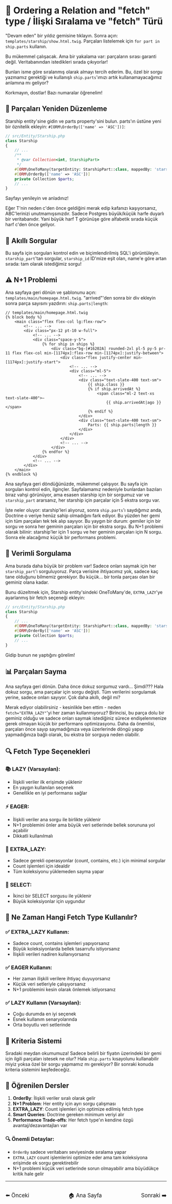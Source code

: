 # 🔄 Ordering a Relation and "fetch" type / İlişki Sıralama ve "fetch" Türü

"Devam eden" bir yıldız gemisine tıklayın. Sonra açın: `templates/starship/show.html.twig`. Parçaları listelemek için `for part in ship.parts` kullanın.

Bu mükemmel çalışacak. Ama bir yakalama var: parçaların sırası garanti değil. Veritabanından istedikleri sırada çıkıyorlar!

Bunları isme göre sıralanmış olarak almayı tercih ederim. Bu, özel bir sorgu yazmamız gerektiği ve kullanışlı `ship.parts`'ımızı artık kullanamayacağımız anlamına mı geliyor?

Korkmayın, dostlar! Bazı numaralar öğrenelim!

## 🔢 Parçaları Yeniden Düzenleme

Starship entity'sine gidin ve parts property'sini bulun. parts'ın üstüne yeni bir öznitelik ekleyin: `#[ORM\OrderBy(['name' => 'ASC'])]`:

```php
// src/Entity/Starship.php
class Starship
{
    // ...
    /**
     * @var Collection<int, StarshipPart>
     */
    #[ORM\OneToMany(targetEntity: StarshipPart::class, mappedBy: 'starship', orphanRemoval: true)]
    #[ORM\OrderBy(['name' => 'ASC'])]
    private Collection $parts;
    // ...
}
```

Sayfayı yenileyin ve anladınız!

Eğer T'nin neden c'den önce geldiğini merak edip kafanızı kaşıyorsanız, ABC'lerinizi unutmamışsınızdır. Sadece Postgres büyük/küçük harfe duyarlı bir veritabanıdır. Yani büyük harf T görünüşe göre alfabetik sırada küçük harf c'den önce geliyor.

## 🧠 Akıllı Sorgular

Bu sayfa için sorguları kontrol edin ve biçimlendirilmiş SQL'i görüntüleyin. `starship_part`'tan sorgular, `starship_id` ID'mize eşit olan, name'e göre artan sırada: tam olarak istediğimiz sorgu!

## ⚠️ N+1 Problemi

Ana sayfaya geri dönün ve şablonunu açın: `templates/main/homepage.html.twig`. "arrived"'den sonra bir div ekleyin sonra parça sayısını yazdırın: `ship.parts|length`:

```twig
// templates/main/homepage.html.twig
{% block body %}
    <main class="flex flex-col lg:flex-row">
        <!-- ... -->
        <div class="px-12 pt-10 w-full">
            <!-- ... -->
            <div class="space-y-5">
                {% for ship in ships %}
                    <div class="bg-[#16202A] rounded-2xl pl-5 py-5 pr-11 flex flex-col min-[1174px]:flex-row min-[1174px]:justify-between">
                        <div class="flex justify-center min-[1174px]:justify-start">
                            <!-- ... -->
                            <div class="ml-5">
                                <!-- ... -->
                                <div class="text-slate-400 text-sm">
                                    {{ ship.class }}
                                    {% if ship.arrivedAt %}
                                        <span class="ml-2 text-xs text-slate-400">—
                                            {{ ship.arrivedAt|ago }}</span>
                                    {% endif %}
                                </div>
                                <div class="text-slate-400 text-sm">
                                    Parts: {{ ship.parts|length }}
                                </div>
                            </div>
                        </div>
                        <!-- ... -->
                    </div>
                {% endfor %}
            </div>
            <!-- ... -->
        </div>
    </main>
{% endblock %}
```

Ana sayfaya geri döndüğünüzde, mükemmel çalışıyor. Bu sayfa için sorguları kontrol edin, ilginçler. Sayfalamamız nedeniyle bunlardan bazıları biraz vahşi görünüyor, ama esasen starship için bir sorgumuz var ve `starship_part` ararsanız, her starship için parçalar için 5 ekstra sorgu var.

İşte neler oluyor: starship'leri alıyoruz, sonra `ship.parts`'ı saydığımız anda, Doctrine o veriye henüz sahip olmadığını fark ediyor. Bu yüzden her gemi için tüm parçaları tek tek alıp sayıyor. Bu yaygın bir durum: gemiler için bir sorgu ve sonra her geminin parçaları için bir ekstra sorgu. Bu N+1 problemi olarak bilinir: starship'ler için 1 sorgu ve her geminin parçaları için N sorgu. Sonra ele alacağımız küçük bir performans problemi.

## 🎯 Verimli Sorgulama

Ama burada daha büyük bir problem var! Sadece onları saymak için her `starship_part`'ı sorguluyoruz. Parça verisine ihtiyacımız yok, sadece kaç tane olduğunu bilmemiz gerekiyor. Bu küçük... bir tonla parçası olan bir geminiz olana kadar.

Bunu düzeltmek için, Starship entity'sindeki OneToMany'de, `EXTRA_LAZY`'ye ayarlanmış bir fetch seçeneği ekleyin:

```php
// src/Entity/Starship.php
class Starship
{
    // ...
    #[ORM\OneToMany(targetEntity: StarshipPart::class, mappedBy: 'starship', fetch: 'EXTRA_LAZY', orphanRemoval: true)]
    #[ORM\OrderBy(['name' => 'ASC'])]
    private Collection $parts;
    // ...
}
```

Gidip bunun ne yaptığını görelim!

## 📊 Parçaları Sayma

Ana sayfaya geri dönün. Daha önce dokuz sorgumuz vardı... Şimdi??? Hala dokuz sorgu, ama parçalar için sorgu değişti. Tüm verilerini sorgulamak yerine, sadece onları sayıyor. Çok daha akıllı, değil mi?

Merak ediyor olabilirsiniz - kesinlikle ben ettim - neden `fetch="EXTRA_LAZY"`'yi her zaman kullanmıyoruz? Birincisi, bu parça dolu bir geminiz olduğu ve sadece onları saymak istediğiniz sürece endişelenmenize gerek olmayan küçük bir performans optimizasyonu. Daha da önemlisi, parçaları önce sayıp saymadığınıza veya üzerlerinde döngü yapıp yapmadığınıza bağlı olarak, bu ekstra bir sorguya neden olabilir.

## 🔍 Fetch Type Seçenekleri

### 📚 **LAZY (Varsayılan):**

-   İlişkili veriler ilk erişimde yüklenir
-   En yaygın kullanılan seçenek
-   Genellikle en iyi performansı sağlar

### ⚡ **EAGER:**

-   İlişkili veriler ana sorgu ile birlikte yüklenir
-   N+1 problemini önler ama büyük veri setlerinde bellek sorununa yol açabilir
-   Dikkatli kullanılmalı

### 🦥 **EXTRA_LAZY:**

-   Sadece gerekli operasyonlar (count, contains, etc.) için minimal sorgular
-   Count işlemleri için idealdir
-   Tüm koleksiyonu yüklemeden sayma yapar

### 📄 **SELECT:**

-   İkinci bir SELECT sorgusu ile yüklenir
-   Büyük koleksiyonlar için uygundur

## 🎯 Ne Zaman Hangi Fetch Type Kullanılır?

### ✅ **EXTRA_LAZY Kullanın:**

-   Sadece count, contains işlemleri yapıyorsanız
-   Büyük koleksiyonlarda bellek tasarrufu istiyorsanız
-   İlişkili verileri nadiren kullanıyorsanız

### ✅ **EAGER Kullanın:**

-   Her zaman ilişkili verilere ihtiyaç duyuyorsanız
-   Küçük veri setleriyle çalışıyorsanız
-   N+1 problemini kesin olarak önlemek istiyorsanız

### ✅ **LAZY Kullanın (Varsayılan):**

-   Çoğu durumda en iyi seçenek
-   Esnek kullanım senaryolarında
-   Orta boyutlu veri setlerinde

## 🧩 Kriteria Sistemi

Sıradaki meydan okumumuza! Sadece belirli bir fiyatın üzerindeki bir gemi için ilgili parçaları istesek ne olur? Hala `ship.parts` kısayolunu kullanabilir miyiz yoksa özel bir sorgu yapmamız mı gerekiyor? Bir sonraki konuda kriteria sistemini keşfedeceğiz.

## 🎯 Öğrenilen Dersler

1. **OrderBy**: İlişkili veriler sıralı olarak gelir
2. **N+1 Problem**: Her entity için ayrı sorgu çalışması
3. **EXTRA_LAZY**: Count işlemleri için optimize edilmiş fetch type
4. **Smart Queries**: Doctrine gereken minimum veriyi alır
5. **Performance Trade-offs**: Her fetch type'ın kendine özgü avantaj/dezavantajları var

### 🔍 **Önemli Detaylar:**

-   `OrderBy` sadece veritabanı seviyesinde sıralama yapar
-   `EXTRA_LAZY` count işlemlerini optimize eder ama tam koleksiyona erişimde ek sorgu gerektirebilir
-   N+1 problemi küçük veri setlerinde sorun olmayabilir ama büyüdükçe kritik hale gelir

---

<div style="display: flex; justify-content: space-between; align-items: center; margin-top: 32px;">
    <a href="./8_Orphan Removal.md" title="Önceki" style="text-decoration: none; font-size: 1.2em;">⬅️ Önceki</a>
    <a href="../README.md" title="Ana Sayfa" style="text-decoration: none; font-size: 1.2em;">🏠 Ana Sayfa</a>
    <a href="./10_Criteria System.md" title="Sonraki" style="text-decoration: none; font-size: 1.2em;">Sonraki ➡️</a>
</div>
